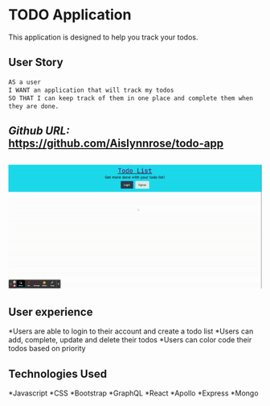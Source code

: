 # **TODO Application**

This application is designed to help you track your todos.


## User Story

```
AS a user
I WANT an application that will track my todos
SO THAT I can keep track of them in one place and complete them when they are done.
```

## _Github URL:_ https://github.com/Aislynnrose/todo-app
## ![Todo Video](./client/public/ezgif.com-gif-maker.gif)



## User experience

*Users are able to login to their account and create a todo list
*Users can add, complete, update and delete their todos
*Users can color code their todos based on priority

## Technologies Used

*Javascript
*CSS
*Bootstrap
*GraphQL
*React
*Apollo
*Express
*Mongo
